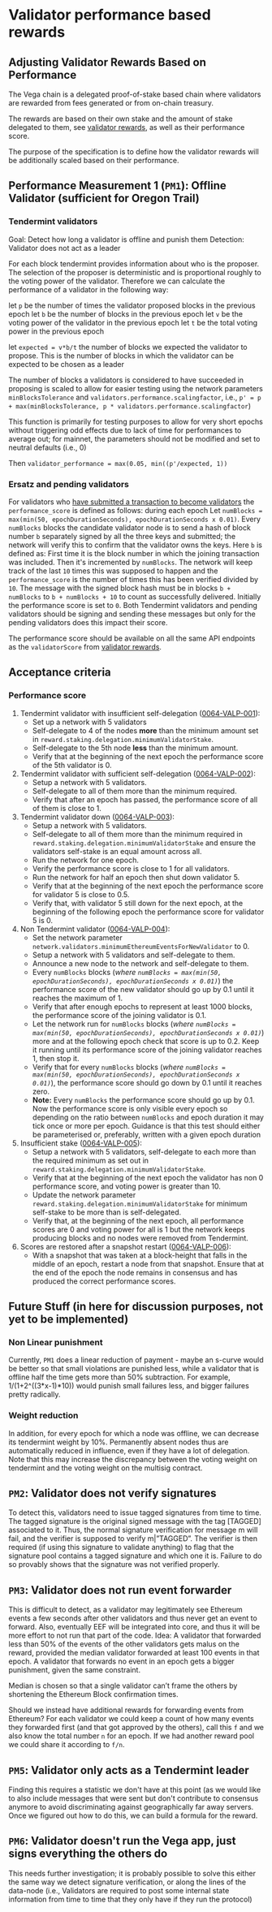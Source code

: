 # Validator performance based rewards

## Adjusting Validator Rewards Based on Performance

The Vega chain is a delegated proof-of-stake based chain where validators are rewarded from fees generated or from on-chain treasury.

The rewards are based on their own stake and the amount of stake delegated to them,
see [validator rewards](./0061-REWP-simple_pos_rewards_sweetwater.md), as well as their performance score.

The purpose of the specification is to define how the validator rewards will be additionally scaled based on their performance.

## Performance Measurement 1 (`PM1`): Offline Validator (sufficient for Oregon Trail)

### Tendermint validators

Goal: Detect how long a validator is offline and punish them
Detection: Validator does not act as a leader

For each block tendermint provides information about who is the proposer. The selection of the proposer is deterministic and is proportional roughly to the voting power of the validator. Therefore we can calculate the performance of a validator in the following way:

let `p` be the number of times the validator proposed blocks in the previous epoch
let `b` be the number of blocks in the previous epoch
let `v` be the voting power of the validator in the previous epoch
let `t` be the total voting power in the previous epoch

let `expected = v*b/t` the number of blocks we expected the validator to propose. This
is the number of blocks in which the validator can be expected to be chosen as a leader

The number of blocks a validators is considered to have succeeded in proposing is scaled to allow for
easier testing using the network parameters `minBlocksTolerance` and `validators.performance.scalingfactor`, i.e.,
`p' = p + max(minBlocksTolerance, p * validators.performance.scalingfactor`)

This function is primarily for testing purposes to allow for very short epochs without triggering
odd effects due to lack of time for performances to average out; for mainnet, the parameters should not
be modified and set to neutral defaults (i.e., 0)

Then `validator_performance = max(0.05, min((p'/expected, 1))`

### Ersatz and pending validators

For validators who [have submitted a transaction to become validators](./0069-VCBS-validators_chosen_by_stake.md) the `performance_score` is defined as follows: during each epoch
Let `numBlocks = max(min(50, epochDurationSeconds), epochDurationSeconds x 0.01)`.
Every `numBlocks` blocks the candidate validator node is to send a hash of block number `b` separately signed by all the three keys and submitted; the network will verify this to confirm that the validator owns the keys.
Here `b` is defined as:
First time it is the block number in which the joining transaction was included. Then it's incremented by `numBlocks`.
The network will keep track of the last `10` times this was supposed to happen and the `performance_score` is the number of times this has been verified divided by `10`.
The message with the signed block hash must be in blocks `b + numBlocks` to `b + numBlocks + 10` to count as successfully delivered.
Initially the performance score is set to `0`.
Both Tendermint validators and pending validators should be signing and sending these messages but only for the pending validators does this impact their score.

The performance score should be available on all the same API endpoints as the `validatorScore` from [validator rewards](./0061-REWP-simple_pos_rewards_sweetwater.md).

## Acceptance criteria

### Performance score

1. Tendermint validator with insufficient self-delegation (<a name="0064-VALP-001" href="#0064-VALP-001">0064-VALP-001</a>):
    - Set up a network with 5 validators
    - Self-delegate to 4 of the nodes **more** than the minimum amount set in `reward.staking.delegation.minimumValidatorStake`.
    - Self-delegate to the 5th node **less** than the minimum amount.
    - Verify that at the beginning of the next epoch the performance score of the 5th validator is 0.
1. Tendermint validator with sufficient self-delegation (<a name="0064-VALP-002" href="#0064-VALP-002">0064-VALP-002</a>):
    - Setup a network with 5 validators.
    - Self-delegate to all of them more than the minimum required.
    - Verify that after an epoch has passed, the performance score of all of them is close to 1.
1. Tendermint validator down (<a name="0064-VALP-003" href="#0064-VALP-003">0064-VALP-003</a>):
    - Setup a network with 5 validators.
    - Self-delegate to all of them more than the minimum required in `reward.staking.delegation.minimumValidatorStake` and ensure the validators self-stake is an equal amount across all.
    - Run the network for one epoch.
    - Verify the performance score is close to 1 for all validators.
    - Run the network for half an epoch then shut down validator 5.
    - Verify that at the beginning of the next epoch the performance score for validator 5 is close to 0.5.
    - Verify that, with validator 5 still down for the next epoch, at the beginning of the following epoch the performance score for validator 5 is 0.
1. Non Tendermint validator (<a name="0064-VALP-004" href="#0064-VALP-004">0064-VALP-004</a>):
    - Set the network parameter `network.validators.minimumEthereumEventsForNewValidator` to 0.
    - Setup a network with 5 validators and self-delegate to them.
    - Announce a new node to the network and self-delegate to them.
    - Every `numBlocks` blocks (*where `numBlocks = max(min(50, epochDurationSeconds), epochDurationSeconds x 0.01)`*) the performance score of the new validator should go up by 0.1 until it reaches the maximum of 1.
    - Verify that after enough epochs to represent at least 1000 blocks, the performance score of the joining validator is 0.1.
    - Let the network run for `numBlocks` blocks (*where `numBlocks = max(min(50, epochDurationSeconds), epochDurationSeconds x 0.01)`*) more and at the following epoch check that score is up to 0.2. Keep it running until its performance score of the joining validator reaches 1, then stop it.
    - Verify that for every `numBlocks` blocks (*where `numBlocks = max(min(50, epochDurationSeconds), epochDurationSeconds x 0.01)`*), the performance score should go down by 0.1 until it reaches zero.
    - **Note:** Every `numBlocks`  the performance score should go up by 0.1. Now the performance score is only visible every epoch so depending on the ratio between `numBlocks`  and epoch duration it may tick once or more per epoch. Guidance is that this test should either be parameterised or, preferably, written with a given epoch duration
1. Insufficient stake (<a name="0064-VALP-005" href="#0064-VALP-005">0064-VALP-005</a>):
    - Setup a network with 5 validators, self-delegate to each more than the required minimum as set out in `reward.staking.delegation.minimumValidatorStake`.
    - Verify that at the beginning of the next epoch the validator has non 0 performance score, and voting power is greater than 10.
    - Update the network parameter `reward.staking.delegation.minimumValidatorStake` for minimum self-stake to be more than is self-delegated.
    - Verify that, at the beginning of the next epoch, all performance scores are 0 and voting power for all is 1 but the network keeps producing blocks and no nodes were removed from Tendermint.
1. Scores are restored after a snapshot restart (<a name="0064-VALP-006" href="#0064-VALP-006">0064-VALP-006</a>):
    - With a snapshot that was taken at a block-height that falls in the middle of an epoch, restart a node from that snapshot. Ensure that at the end of the epoch the node remains in consensus and has produced the correct performance scores.

## Future Stuff (in here for discussion purposes, not yet to be implemented)

### Non Linear punishment

Currently, `PM1` does a linear reduction of payment - maybe an s-curve would be better so that small violations are punished less,
while a validator that is offline half the time gets more than 50% subtraction. For example, 1/(1+2^((3*x-1)*10)) would punish
small failures less, and bigger failures pretty radically.

### Weight reduction

In addition, for every epoch for which a node was offline, we can decrease its tendermint weight by 10%. Permanently absent nodes thus are
automatically reduced in influence, even if they have a lot of delegation. Note that this may increase the discrepancy between the voting weight on
tendermint and the voting weight on the multisig contract.

## `PM2`: Validator does not verify signatures

To detect this, validators need to issue tagged signatures from time to time.
The tagged signature is the original signed message with the tag [TAGGED] associated to it. Thus, the normal signature verification for message m will fail, and the verifier is supposed to verify m|”TAGGED”. The verifier is then required  (if using this signature to validate anything) to flag that the signature pool contains a tagged signature and which one it is. Failure to do so provably shows that the signature was not verified properly.

## `PM3`: Validator does not run event forwarder

This is difficult to detect, as a validator may legitimately see Ethereum events a few seconds after other validators and thus never get an event to forward. Also, eventually EEF will be integrated into core, and thus it will be more effort to not run that part of the code.
Idea: A validator that forwarded less than 50% of the events of the other validators gets malus on the reward, provided the median validator forwarded at least 100 events in that epoch.
A validator that forwards no event in an epoch gets a bigger punishment, given the same constraint.

Median is chosen so that a single validator can’t frame the others by shortening the Ethereum
Block confirmation times.

Should we instead have additional rewards for forwarding events from Ethereum? For each validator we could keep a count of how many events they forwarded first (and that got approved by the others), call this `f` and we also know the total number `n` for an epoch.
If we had another reward pool we could share it according to `f/n`.

## `PM5`: Validator only acts as a Tendermint leader

Finding this requires a statistic we don't have at this point (as we would like to also include messages that were sent but don't contribute to consensus anymore to avoid discriminating against geographically far away servers. Once we figured out how to do this, we can build a formula for the reward.

## `PM6`: Validator doesn't run the Vega app, just signs everything the others do

This needs further investigation; it is probably possible to solve this either the
same way we detect signature verification, or along the lines of the data-node
(i.e., Validators are required to post some internal state information from time to
time that they only have if they run the protocol)
